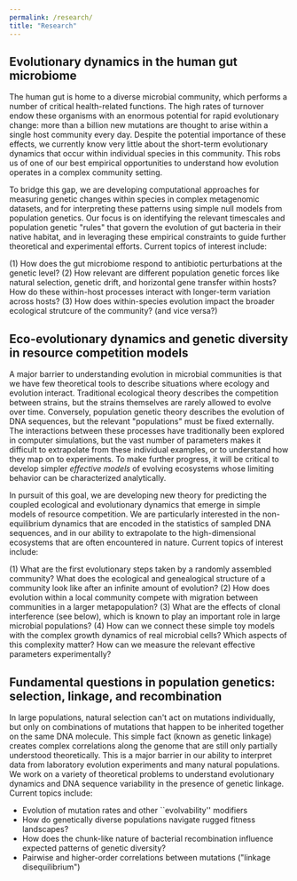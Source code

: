 ```yaml
---
permalink: /research/
title: "Research"
---
```


Evolutionary dynamics in the human gut microbiome
-------------------------------------------------

The human gut is home to a diverse microbial community, which performs a number of critical health-related functions. The high rates of turnover endow these organisms with an enormous potential for rapid evolutionary change: more than a billion new mutations are thought to arise within a single host community every day. Despite the potential importance of these effects, we currently know very little about the short-term evolutionary dynamics that occur within individual species in this community. This robs us of one of our best empirical opportunities to understand how evolution operates in a complex community setting. 

To bridge this gap, we are developing computational approaches for measuring genetic changes within species in complex metagenomic datasets, and for interpreting these patterns using simple null models from population genetics. Our focus is on identifying the relevant timescales and population genetic "rules" that govern the evolution of gut bacteria in their native habitat, and in leveraging these empirical constraints to guide further theoretical and experimental efforts. Current topics of interest include: 

(1) How does the gut microbiome respond to antibiotic perturbations at the genetic level? 
(2) How relevant are different population genetic forces like natural selection, genetic drift, and horizontal gene transfer within hosts? How do these within-host processes interact with longer-term variation across hosts?
(3) How does within-species evolution impact the broader ecological strutcure of the community? (and vice versa?)

Eco-evolutionary dynamics and genetic diversity in resource competition models
------------------------------------------------------------------------------

A major barrier to understanding evolution in microbial communities is that we have few theoretical tools to describe situations where ecology and evolution interact. Traditional ecological theory describes the competition between strains, but the strains themselves are rarely allowed to evolve over time. Conversely, population genetic theory describes the evolution of DNA sequences, but the relevant "populations" must be fixed externally. The interactions between these processes have traditionally been explored in computer simulations, but the vast number of parameters makes it difficult to extrapolate from these individual examples, or to understand how they map on to experiments. To make further progress, it will be critical to develop simpler *effective models* of evolving ecosystems whose limiting behavior can be characterized analytically. 

In pursuit of this goal, we are developing new theory for predicting the coupled ecological and evolutionary dynamics that emerge in simple models of resource competition. We are particularly interested in the non-equilibrium dynamics that are encoded in the statistics of sampled DNA sequences, and in our ability to extrapolate to the high-dimensional ecosystems that are often encountered in nature. Current topics of interest include:

(1) What are the first evolutionary steps taken by a randomly assembled community? What does the ecological and genealogical structure of a community look like after an infinite amount of evolution?
(2) How does evolution within a local community compete with migration between communities in a larger metapopulation? 
(3) What are the effects of clonal interference (see below), which is known to play an important role in large microbial populations?
(4) How can we connect these simple toy models with the complex growth dynamics of real microbial cells? Which aspects of this complexity matter? How can we measure the relevant effective parameters experimentally? 

Fundamental questions in population genetics: selection, linkage, and recombination
-----------------------------------------------------------------------------------

In large populations, natural selection can't act on mutations individually, but only on combinations of mutations that happen to be inherited together on the same DNA molecule. This simple fact (known as genetic linkage) creates complex correlations along the genome that are still only partially understood theoretically. This is a major barrier in our ability to interpret data from laboratory evolution experiments and many natural populations. We work on a variety of theoretical problems to understand evolutionary dynamics and DNA sequence variability in the presence of genetic linkage. Current topics include:

* Evolution of mutation rates and other ``evolvability'' modifiers 
* How do genetically diverse populations navigate rugged fitness landscapes? 
* How does the chunk-like nature of bacterial recombination influence expected patterns of genetic diversity? 
* Pairwise and higher-order correlations between mutations ("linkage disequilibrium") 